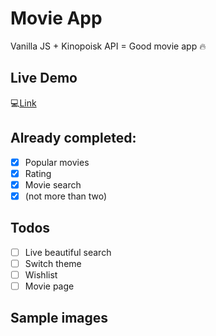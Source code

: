 # Movie App
Vanilla JS + Kinopoisk API = Good movie app :fire:
## Live Demo
:computer:<a href="https://mirych.github.io/movieapp">Link</a>
## Already completed:
- [x] Popular movies
- [x] Rating
- [x] Movie search
- [x] (not more than two)
## Todos
- [ ]  Live beautiful search
- [ ]  Switch theme
- [ ] Wishlist
- [ ] Movie page
## Sample images

